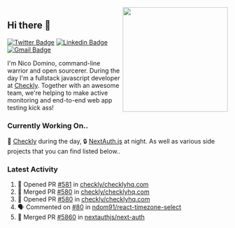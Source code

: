 <img align="right" src="https://user-images.githubusercontent.com/7415984/172472491-91b16eac-fa22-4ecf-92df-d687139fd1f9.gif" width="240" />

## Hi there 👋

[![Twitter Badge](https://img.shields.io/badge/-@ndom91-1ca0f1?style=flat-square&labelColor=1ca0f1&logo=twitter&logoColor=white&link=https://twitter.com/ndom91)](https://twitter.com/ndom91) [![Linkedin Badge](https://img.shields.io/badge/-ndom91-blue?style=flat-square&logo=Linkedin&logoColor=white&link=https://www.linkedin.com/in/ndom91/)](https://www.linkedin.com/in/ndom91/) [![Gmail Badge](https://img.shields.io/badge/-yo@ndo.dev-c14438?style=flat-square&logo=mail.ru&logoColor=white&link=mailto:yo@ndo.dev)](mailto:yo@ndo.dev)

I'm Nico Domino, command-line warrior and open sourcerer. During the day I'm a fullstack javascript developer at [Checkly](https://checklyhq.com). Together with an awesome team, we're helping to make active monitoring and end-to-end web app testing kick ass!

### Currently Working On..

🦝 [Checkly](https://checklyhq.com) during the day, 🔒 [NextAuth.js](https://github.com/nextauthjs/next-auth) at night. As well as various side projects that you can find listed below..

<!--START_SECTION_PROFILE_VIEWS:readme-info-->
<!--END_SECTION_PROFILE_VIEWS:readme-info-->

<!--START_SECTION_DAILY_COMMIT:readme-info-->
<!--END_SECTION_DAILY_COMMIT:readme-info-->

<!--START_SECTION_WEEKLY_COMMIT:readme-info-->
<!--END_SECTION_WEEKLY_COMMIT:readme-info-->

### Latest Activity

<!--START_SECTION:activity-->
1. 💪 Opened PR [#581](https://github.com/checkly/checklyhq.com/pull/581) in [checkly/checklyhq.com](https://github.com/checkly/checklyhq.com)
2. 🎉 Merged PR [#580](https://github.com/checkly/checklyhq.com/pull/580) in [checkly/checklyhq.com](https://github.com/checkly/checklyhq.com)
3. 💪 Opened PR [#580](https://github.com/checkly/checklyhq.com/pull/580) in [checkly/checklyhq.com](https://github.com/checkly/checklyhq.com)
4. 🗣 Commented on [#80](https://github.com/ndom91/react-timezone-select/issues/80) in [ndom91/react-timezone-select](https://github.com/ndom91/react-timezone-select)
5. 🎉 Merged PR [#5860](https://github.com/nextauthjs/next-auth/pull/5860) in [nextauthjs/next-auth](https://github.com/nextauthjs/next-auth)
<!--END_SECTION:activity-->
